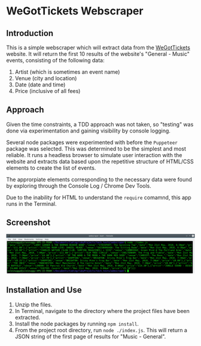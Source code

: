 # WeGotTickets Webscraper

## Introduction
This is a simple webscraper which will extract data from the [WeGotTickets](http://www.wegottickets.com) website. It will return the first 10 results of the website's "General - Music" events, consisting of the following data:
1. Artist (which is sometimes an event name)
2. Venue (city and location)
3. Date (date and time)
4. Price (inclusive of all fees)

## Approach
Given the time constraints, a TDD approach was not taken, so "testing" was done via experimentation and gaining visibility by console logging.

Several node packages were experimented with before the `Puppeteer` package was selected. This was determined to be the simplest and most reliable. It runs a headless browser to simulate user interaction with the website and extracts data based upon the repetitive structure of HTML/CSS elements to create the list of events.

The approrpiate elements corresponding to the necessary data were found by exploring through the Console Log / Chrome Dev Tools.

Due to the inability for HTML to understand the `require` comamnd, this app runs in the Terminal.

## Screenshot
![webscraper](webscraper.png)

## Installation and Use
1. Unzip the files.
2. In Terminal, navigate to the directory where the project files have been extracted.
3. Install the node packages by running `npm install`.
4. From the project root directory, run `node ./index.js`. This will return a JSON string of the first page of results for "Music - General".
